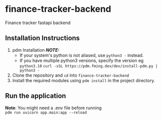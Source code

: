# finance-tracker-backend

Finance tracker fastapi backend  

## Installation Instructions

1. pdm Installation
***NOTE:***
    - If your system's python is not aliased, use `python3 -` instead.
    - If you have multiple python3 versions, specify the version eg `python3.10`
```curl -sSL https://pdm.fming.dev/dev/install-pdm.py | python3 -```
2. Clone the repository and `cd` into `finance-tracker-backend`  
3. Install the required modules using `pdm install` in the project directory.

## Run the application

**Note**: You might need a .env file before running  
`pdm run uvicorn app.main:app --reload`  
